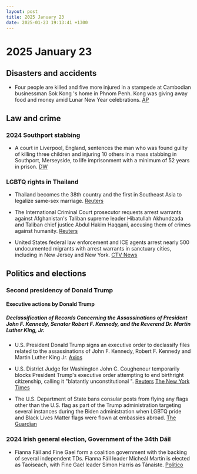 ```yaml
---
layout: post
title: 2025 January 23
date: 2025-01-23 19:13:41 +1300
---
```


# 2025 January 23

## Disasters and accidents

- Four people are killed and five more injured in a stampede at Cambodian businessman Sok Kong 's home in Phnom Penh. Kong was giving away food and money amid Lunar New Year celebrations. [AP](https://apnews.com/article/cambodia-crowd-crush-killed-sok-kong-facdf0652f008fa1695283aae9f49078)

## Law and crime

### 2024 Southport stabbing

- A court in Liverpool, England, sentences the man who was found guilty of killing three children and injuring 10 others in a mass stabbing in Southport, Merseyside, to life imprisonment with a minimum of 52 years in prison. [DW](https://www.dw.com/en/uk-court-jails-southport-girls-murderer-to-52-years/a-71382959)

### LGBTQ rights in Thailand

- Thailand becomes the 38th country and the first in Southeast Asia to legalize same-sex marriage. [Reuters](https://www.reuters.com/world/asia-pacific/thailands-same-sex-marriage-law-2025-01-23/)

- The International Criminal Court prosecutor requests arrest warrants against Afghanistan's Taliban supreme leader Hibatullah Akhundzada and Taliban chief justice Abdul Hakim Haqqani, accusing them of crimes against humanity. [Reuters](https://www.reuters.com/world/icc-prosecutor-seeks-arrest-warrants-against-taliban-leaders-2025-01-23/)

- United States federal law enforcement and ICE agents arrest nearly 500 undocumented migrants with arrest warrants in sanctuary cities, including in New Jersey and New York. [CTV News](https://www.ctvnews.ca/world/article/ice-agents-arrest-hundreds-of-migrants-in-sanctuary-cities-including-new-york-city/)

## Politics and elections

### Second presidency of Donald Trump

#### Executive actions by Donald Trump

##### Declassification of Records Concerning the Assassinations of President John F. Kennedy, Senator Robert F. Kennedy, and the Reverend Dr. Martin Luther King, Jr.

- U.S. President Donald Trump signs an executive order to declassify files related to the assassinations of John F. Kennedy, Robert F. Kennedy and Martin Luther King Jr. [Axios](https://www.axios.com/2025/01/23/trump-classified-files-jfk-mlk-assassinations-executive-order)

- U.S. District Judge for Washington John C. Coughenour temporarily blocks President Trump's executive order attempting to end birthright citizenship, calling it "blatantly unconstitutional ". [Reuters](https://www.reuters.com/world/us/us-judge-hear-states-bid-block-trump-birthright-citizenship-order-2025-01-23/) [The New York Times](https://www.nytimes.com/2025/01/23/us/politics/judge-blocks-birthright-citizenship.html)

- The U.S. Department of State bans consular posts from flying any flags other than the U.S. flag as part of the Trump administration targeting several instances during the Biden administration when LGBTQ pride and Black Lives Matter flags were flown at embassies abroad. [The Guardian](https://www.theguardian.com/us-news/2025/jan/23/trump-administration-bans-non-us-flags-from-being-flown-at-embassies)

### 2024 Irish general election, Government of the 34th Dáil

- Fianna Fáil and Fine Gael form a coalition government with the backing of several independent TDs. Fianna Fáil leader Micheál Martin is elected as Taoiseach, with Fine Gael leader Simon Harris as Tánaiste. [Politico](https://www.politico.eu/article/dublin-detente-micheal-martin-elected-prime-minister-after-opposition-showdown/)